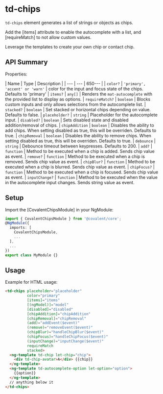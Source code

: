 # td-chips

`td-chips` element generates a list of strings or objects as chips.

Add the [items] attribute to enable the autocomplete with a list, and [requireMatch] to not allow custom values.

Leverage the templates to create your own chip or contact chip.

## API Summary

Properties:

| Name | Type | Description |
| --- | --- | 650--- |
| `color?` | `'primary', 'accent' or 'warn'` | color for the input and focus state of the chips. Defaults to 'primary'
| `items?` | `any[]` | Renders the `mat-autocomplete` with the provided list to display as options.
| `requireMatch?` | `boolean` | Blocks custom inputs and only allows selections from the autocomplete list.
| `stacked?` | `boolean` | Set stacked or horizontal chips depending on value. Defaults to false.
| `placeholder?` | `string` | Placeholder for the autocomplete input.
| `disabled?` | `boolean` | Sets disabled state and disabled addition/removal of chips.
| `chipAddition` | `boolean` | Disables the ability to add chips. When setting disabled as true, this will be overriden. Defaults to true.
| `chipRemoval` | `boolean` | Disables the ability to remove chips. When setting disabled as true, this will be overriden. Defaults to true.
| `debounce` | `string` | Debounce timeout between keypresses. Defaults to 200.
| `add?` | `function` | Method to be executed when a chip is added. Sends chip value as event.
| `remove?` | `function` | Method to be executed when a chip is removed. Sends chip value as event.
| `chipBlur?` | `function` | Method to be executed when a chip is blurred. Sends chip value as event.
| `chipFocus?` | `function` | Method to be executed when a chip is focused. Sends chip value as event.
| `inputChange?` | `function` | Method to be executed when the value in the autocomplete input changes. Sends string value as event.

## Setup

Import the [CovalentChipsModule] in your NgModule:

```typescript
import { CovalentChipsModule } from '@covalent/core';
@NgModule({
  imports: [
    CovalentChipsModule,
    ...
  ],
  ...
})
export class MyModule {}
```

## Usage

Example for HTML usage:

```html
<td-chips placeholder="placeholder"
          color="primary"
          [items]="items"
          [(ngModel)]="model"
          [disabled]="disabled" 
          [chipAddition]="chipAddition"
          [chipRemoval]="chipRemoval"
          (add)="addEvent($event)"
          (remove)="removeEvent($event)"
          (chipBlur)="handleChipBlur($event)"
          (chipFocus)="handleChipFocus($event)"
          (inputChange)="inputChange($event)"
          requireMatch
          stacked>
  <ng-template td-chip let-chip="chip">
    <div td-chip-avatar>A</div> {{chip}}
  </ng-template>
  <ng-template td-autocomplete-option let-option="option">
    {{option}}
  </ng-template>
  // anything below it
</td-chips>  
```
